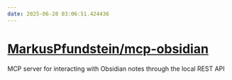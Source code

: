 ```yaml
---
date: 2025-06-28 03:06:51.424436
---
```


# [MarkusPfundstein/mcp-obsidian](https://github.com/MarkusPfundstein/mcp-obsidian)

MCP server for interacting with Obsidian notes through the local REST API